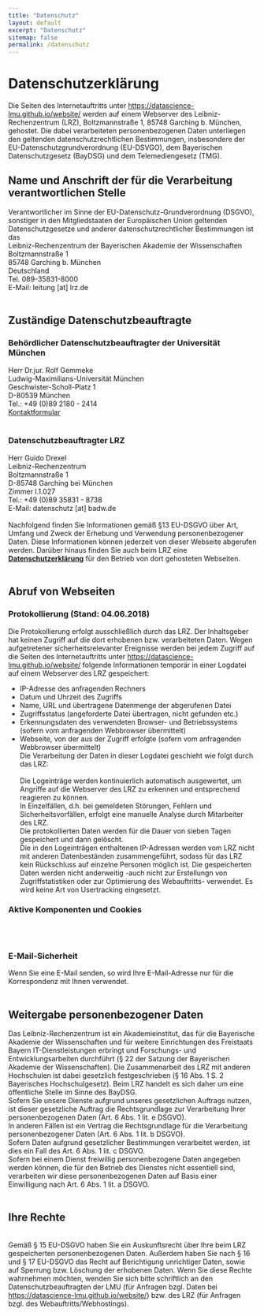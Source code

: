 ```yaml
---
title: "Datenschutz"
layout: default
excerpt: "Datenschutz"
sitemap: false
permalink: /datenschutz
---
```


# Datenschutzerklärung

<p>Die Seiten des Internetauftritts unter 
<a href="https://datascience-lmu.github.io/website/">https://datascience-lmu.github.io/website/</a> 
werden auf einem Webserver des Leibniz-Rechenzentrum (LRZ), Boltzmannstraße 1, 85748 Garching b. München, gehostet. 
Die dabei verarbeiteten personenbezogenen Daten unterliegen den geltenden datenschutzrechtlichen Bestimmungen, 
insbesondere der EU-Datenschutzgrundverordnung (EU-DSVGO), dem Bayerischen Datenschutzgesetz (BayDSG) und 
dem Telemediengesetz (TMG). <br /></p>

<h2 id="name-und-anschrift-der-für-die-verarbeitung-verantwortlichen-stelle-">Name und Anschrift der für die Verarbeitung verantwortlichen Stelle <br /></h2>
<p>Verantwortlicher im Sinne der EU-Datenschutz-Grundverordnung (DSGVO), sonstiger in den Mitgliedstaaten der Europäischen Union geltenden Datenschutzgesetze und anderer datenschutzrechtlicher Bestimmungen ist das
<br />
Leibniz-Rechenzentrum der Bayerischen Akademie der Wissenschaften <br />
Boltzmannstraße 1 <br />
85748 Garching b. München <br />
Deutschland <br />
Tel. 089-35831-8000 <br />
E-Mail: leitung [at] lrz.de
<br /><br /></p>
<h2 id="zuständige-datenschutzbeauftragte">Zuständige Datenschutzbeauftragte</h2>

<h3 id="behördlicher-datenschutzbeauftragter-der-universität-münchen">Behördlicher Datenschutzbeauftragter der Universität München</h3>
<p>Herr Dr.jur. Rolf Gemmeke <br />
Ludwig-Maximilians-Universität München <br />
Geschwister-Scholl-Platz 1 <br />
D-80539 München <br />
Tel.: +49 (0)89 2180 - 2414 <br />
<a href="https://www.uni-muenchen.de/einrichtungen/orga_lmu/beauftragte/dschutz/Datenschutzkontaktformular.html">Kontaktformular</a>
<br /><br /></p>
<h3 id="datenschutzbeauftragter-lrz">Datenschutzbeauftragter LRZ</h3>
<p>Herr Guido Drexel <br />
Leibniz-Rechenzentrum <br />
Boltzmannstraße 1 <br />
D-85748 Garching bei München <br />
Zimmer I.1.027 <br />
Tel.: +49 (0)89 35831 - 8738 <br />
E-Mail: datenschutz [at] badw.de
<br /><br />
Nachfolgend finden Sie Informationen gemäß §13 EU-DSGVO über Art, Umfang und Zweck der Erhebung und Verwendung 
personenbezogener Daten. Diese Informationen können jederzeit von dieser Webseite abgerufen werden. 
Darüber hinaus finden Sie auch beim LRZ eine <strong><a href="https://www.lrz.de/datenschutzerklaerung/">Datenschutzerklärung</a></strong> für den Betrieb von dort gehosteten Webseiten.
<br /><br /></p>
<h2 id="abruf-von-webseiten">Abruf von Webseiten</h2>

<h3 id="protokollierung-stand-04062018">Protokollierung (Stand: 04.06.2018)</h3>

<p>Die Protokollierung erfolgt ausschließlich durch das LRZ. Der Inhaltsgeber hat keinen Zugriff auf die dort 
erhobenen bzw. verarbeiteten Daten. Wegen aufgetretener sicherheitsrelevanter Ereignisse werden bei jedem 
Zugriff auf die Seiten des Internetauftritts unter <a href="https://datascience-lmu.github.io/website/">https://datascience-lmu.github.io/website/</a>
folgende Informationen temporär in einer Logdatei auf einem Webserver des LRZ gespeichert:
<br /></p>
<ul>
  <li>IP-Adresse des anfragenden Rechners</li>
  <li>Datum und Uhrzeit des Zugriffs</li>
  <li>Name, URL und übertragene Datenmenge der abgerufenen Datei</li>
  <li>Zugriffsstatus (angeforderte Datei übertragen, nicht gefunden etc.)</li>
  <li>Erkennungsdaten des verwendeten Browser- und Betriebssystems (sofern vom anfragenden Webbrowser übermittelt)</li>
  <li>Webseite, von der aus der Zugriff erfolgte (sofern vom anfragenden Webbrowser übermittelt)
<br />
Die Verarbeitung der Daten in dieser Logdatei geschieht wie folgt durch das LRZ:
<br /><br />
Die Logeinträge werden kontinuierlich automatisch ausgewertet, um Angriffe auf die Webserver des LRZ
zu erkennen und entsprechend reagieren zu können. <br />
In Einzelfällen, d.h. bei gemeldeten Störungen, Fehlern und Sicherheitsvorfällen, erfolgt eine manuelle 
Analyse durch Mitarbeiter des LRZ. <br />
Die protokollierten Daten werden für die Dauer von sieben Tagen gespeichert und dann gelöscht.
<br />
Die in den Logeinträgen enthaltenen IP-Adressen werden vom LRZ nicht mit anderen Datenbeständen 
zusammengeführt, sodass für das LRZ kein Rückschluss auf einzelne Personen möglich ist. Die gespeicherten Daten werden nicht anderweitig -auch nicht zur Erstellungn von Zugriffstatistiken oder zur Optimierung des 
Webauftritts- verwendet. Es wird keine Art von Usertracking eingesetzt.
</li>
</ul>

<h3 id="aktive-komponenten-und-cookies">Aktive Komponenten und Cookies</h3>
<p><br /><br /></p>
<h3 id="e-mail-sicherheit">E-Mail-Sicherheit</h3>

<p>Wenn Sie eine E-Mail senden, so wird Ihre E-Mail-Adresse nur für die Korrespondenz mit Ihnen verwendet.
<br /><br /></p>
<h2 id="weitergabe-personenbezogener-daten">Weitergabe personenbezogener Daten</h2>

<p>Das Leibniz-Rechenzentrum ist ein Akademieinstitut, das für die Bayerische Akademie der Wissenschaften und für weitere Einrichtungen des Freistaats Bayern IT-Dienstleistungen erbringt und Forschungs- und Entwicklungsarbeiten durchführt (§ 22 der Satzung der Bayerischen Akademie der Wissenschaften). Die Zusammenarbeit des LRZ mit anderen Hochschulen ist dabei gesetzlich festgeschrieben (§ 16 Abs. 1 S. 2 Bayerisches Hochschulgesetz). Beim LRZ handelt es sich daher um eine öffentliche Stelle im Sinne des BayDSG.
<br />
Sofern Sie unsere Dienste aufgrund unseres gesetzlichen Auftrags nutzen, ist dieser gesetzliche Auftrag die Rechtsgrundlage zur Verarbeitung Ihrer personenbezogenen Daten (Art. 6 Abs. 1 lit. e DSGVO).
<br />
In anderen Fällen ist ein Vertrag die Rechtsgrundlage für die Verarbeitung personenbezogener Daten (Art. 6 Abs. 1 lit. b DSGVO).
<br />
Sofern Daten aufgrund gesetzlicher Bestimmungen verarbeitet werden, ist dies ein Fall des Art. 6 Abs. 1 lit. c DSGVO.
<br />
Sofern bei einem Dienst freiwillig personenbezogene Daten angegeben werden können, die für den Betrieb des Dienstes nicht essentiell sind, verarbeiten wir diese personenbezogenen Daten auf Basis einer Einwilligung nach Art. 6 Abs. 1 lit. a DSGVO.
<br /><br /></p>
<h2 id="ihre-rechte">Ihre Rechte</h2>
<p><br />
Gemäß § 15 EU-DSGVO haben Sie ein Auskunftsrecht über Ihre beim LRZ gespeicherten 
personenbezogenen Daten. Außerdem haben Sie nach § 16 und § 17 EU-DSGVO das Recht auf Berichtigung unrichtiger
Daten, sowie auf Sperrung bzw. Löschung der erhobenen Daten. Wenn Sie diese Rechte wahrnehmen möchten, wenden 
Sie sich bitte schriftlich an den Datenschutzbeauftragten der LMU (für Anfragen bzgl. Daten bei <a href="https://datascience-lmu.github.io/website/">https://datascience-lmu.github.io/website/</a>) 
bzw. des LRZ (für Anfragen bzgl. des Webauftritts/Webhostings).</p>

